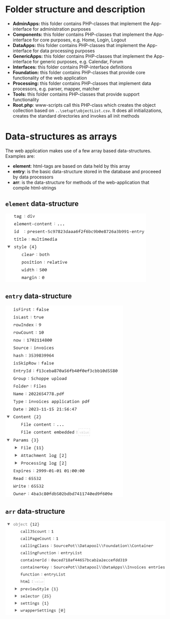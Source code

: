 # Folder structure and description
- **AdminApps:** this folder contains PHP-classes that implement the App-interface for administration purposes
- **Components:** this folder contains PHP-classes that implement the App-interface for core purposes, e.g. Home, Login, Logout
- **DataApps:** this folder contains PHP-classes that implement the App-interface for data processing purposes
- **GenericApps:** this folder contains PHP-classes that implement the App-interface for generic purposes, e.g. Calendar, Forum
- **Interfaces:** this folder contains PHP-interface definitions
- **Foundation:** this folder contains PHP-classes that provide core functionality of the web application
- **Processing:** this folder contains PHP-classes that implement data processors, e.g. parser, mapper, matcher
- **Tools:** this folder contains PHP-classes that provide support functionality
- **Root.php**: www-scripts call this PHP-class which creates the object collection based on `..\setupt\objectList.csv`. It does all initializations, creates the standard directories and invokes all init methods 

# Data-structures as arrays
The web application makes use of a few array based data-structures. Examples are:
- **element**: html-tags are based on data held by this array
- **entry**: is the basic data-structure stored in the database and proceeed by data processors
- **arr**: is the data-structure for methods of the web-application that compile html-strings

## `element` data-structure
<img src="../../assets/img/element_data_structure.png" alt="Browser call flow chart" style=""/>

## `entry` data-structure
<img src="../../assets/img/entry_data_structure.png" alt="Browser call flow chart" style=""/>

## `arr` data-structure
<img src="../../assets/img/arr_data_structure.png" alt="Browser call flow chart" style=""/>
